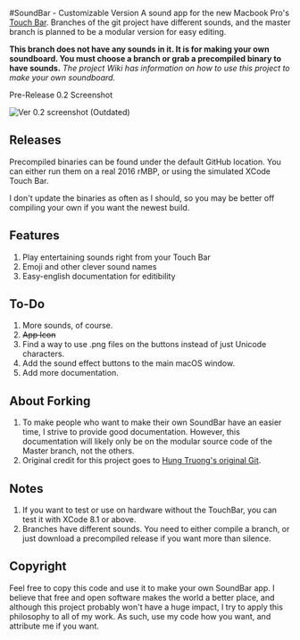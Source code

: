 #SoundBar - Customizable Version
A sound app for the new Macbook Pro's [Touch Bar](https://developer.apple.com/macos/touch-bar/).
Branches of the git project have different sounds, and the master branch is planned to be a modular version for easy editing.

**This branch does not have any sounds in it. It is for making your own soundboard. You must choose a branch or grab a precompiled binary to have sounds.**
*The project Wiki has information on how to use this project to make your own soundboard.*

Pre-Release 0.2 Screenshot

![Ver 0.2 screenshot](http://i.imgur.com/wDf23Ir.png)
(Outdated)

## Releases
Precompiled binaries can be found under the default GitHub location. You can either run them on a real 2016 rMBP, or using the simulated XCode Touch Bar.

I don't update the binaries as often as I should, so you may be better off compiling your own if you want the newest build.

## Features
1. Play entertaining sounds right from your Touch Bar
2. Emoji and other clever sound names
3. Easy-english documentation for editibility

## To-Do
1. More sounds, of course.
2. ~~App Icon~~
3. Find a way to use .png files on the buttons instead of just Unicode characters.
4. Add the sound effect buttons to the main macOS window.
5. Add more documentation.

## About Forking
1. To make people who want to make their own SoundBar have an easier time, I strive to provide good documentation. However, this documentation will likely only be on the modular source code of the Master branch, not the others.
2. Original credit for this project goes to [Hung Truong's original Git](https://github.com/hungtruong/TouchFart).

## Notes
1. If you want to test or use on hardware without the TouchBar, you can test it with XCode 8.1 or above.
2. Branches have different sounds. You need to either compile a branch, or just download a precompiled release if you want more than silence.


## Copyright
Feel free to copy this code and use it to make your own SoundBar app. I believe that free and open software makes the world a better place, and although this project probably won't have a huge impact, I try to apply this philosophy to all of my work. As such, use my code how you want, and attribute me if you want.
